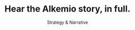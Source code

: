 ---
meta_title: "Audio Book - Extended"
title: "Hear the Alkemio story, in full."
subtitle: "Strategy & Narrative"
description: "Inviting our stakeholders into the Alkemio journey"
---